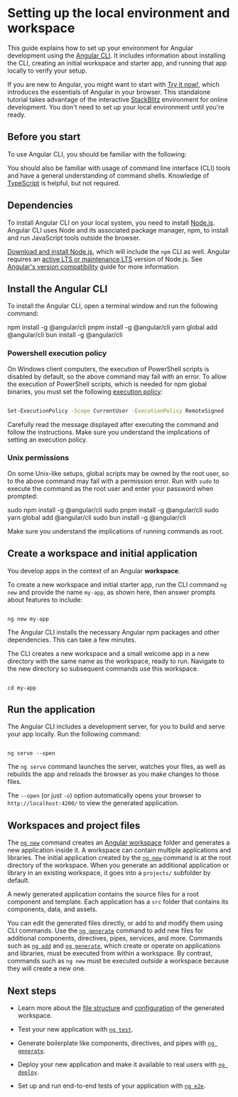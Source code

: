 # Setting up the local environment and workspace

This guide explains how to set up your environment for Angular development using the [Angular CLI](cli "CLI command reference").
It includes information about installing the CLI, creating an initial workspace and starter app, and running that app locally to verify your setup.

<docs-callout title="Try Angular without local setup">

If you are new to Angular, you might want to start with [Try it now!](tutorials/learn-angular), which introduces the essentials of Angular in your browser.
This standalone tutorial takes advantage of the interactive [StackBlitz](https://stackblitz.com) environment for online development.
You don't need to set up your local environment until you're ready.

</docs-callout>

## Before you start

To use Angular CLI, you should be familiar with the following:

<docs-pill-row>
  <docs-pill href="https://developer.mozilla.org/en-US/docs/Web/JavaScript" title="JavaScript"/>
  <docs-pill href="https://developer.mozilla.org/en-US/docs/Web/HTML" title="HTML"/>
  <docs-pill href="https://developer.mozilla.org/en-US/docs/Web/CSS" title="CSS"/>
</docs-pill-row>

You should also be familiar with usage of command line interface (CLI) tools and have a general understanding of command shells.
Knowledge of [TypeScript](https://www.typescriptlang.org) is helpful, but not required.

## Dependencies

To install Angular CLI on your local system, you need to install [Node.js](https://nodejs.org/).
Angular CLI uses Node and its associated package manager, npm, to install and run JavaScript tools outside the browser.

[Download and install Node.js](https://nodejs.org/en/download), which will include the `npm` CLI as well.
Angular requires an [active LTS or maintenance LTS](https://nodejs.org/en/about/previous-releases) version of Node.js.
See [Angular's version compatibility](reference/versions) guide for more information.

## Install the Angular CLI

To install the Angular CLI, open a terminal window and run the following command:

<docs-code-multifile>
   <docs-code
     header="npm"
     >
     npm install -g @angular/cli
     </docs-code>
   <docs-code
     header="pnpm"
     >
     pnpm install -g @angular/cli
     </docs-code>
   <docs-code
     header="yarn"
     >
     yarn global add @angular/cli
     </docs-code>
   <docs-code
     header="bun"
     >
     bun install -g @angular/cli
     </docs-code>

 </docs-code-multifile>

### Powershell execution policy

On Windows client computers, the execution of PowerShell scripts is disabled by default, so the above command may fail with an error.
To allow the execution of PowerShell scripts, which is needed for npm global binaries, you must set the following <a href="https://docs.microsoft.com/powershell/module/microsoft.powershell.core/about/about_execution_policies">execution policy</a>:

```sh

Set-ExecutionPolicy -Scope CurrentUser -ExecutionPolicy RemoteSigned

```

Carefully read the message displayed after executing the command and follow the instructions. Make sure you understand the implications of setting an execution policy.

### Unix permissions

On some Unix-like setups, global  scripts may be owned by the root user, so to the above command may fail with a permission error.
Run with `sudo` to execute the command as the root user and enter your password when prompted:

<docs-code-multifile>
   <docs-code
     header="npm"
     >
     sudo npm install -g @angular/cli
     </docs-code>
   <docs-code
     header="pnpm"
     >
     sudo pnpm install -g @angular/cli
     </docs-code>
   <docs-code
     header="yarn"
     >
     sudo yarn global add @angular/cli
     </docs-code>
   <docs-code
     header="bun"
     >
     sudo bun install -g @angular/cli
     </docs-code>

 </docs-code-multifile>

Make sure you understand the implications of running commands as root.

## Create a workspace and initial application

You develop apps in the context of an Angular **workspace**.

To create a new workspace and initial starter app, run the CLI command `ng new` and provide the name `my-app`, as shown here, then answer prompts about features to include:

```shell

ng new my-app

```

The Angular CLI installs the necessary Angular npm packages and other dependencies.
This can take a few minutes.

The CLI creates a new workspace and a small welcome app in a new directory with the same name as the workspace, ready to run.
Navigate to the new directory so subsequent commands use this workspace.

```shell

cd my-app

```

## Run the application

The Angular CLI includes a development server, for you to build and serve your app locally. Run the following command:

```shell

ng serve --open

```

The `ng serve` command launches the server, watches your files, as well as rebuilds the app and reloads the browser as you make changes to those files.

The `--open` (or just `-o`) option automatically opens your browser to `http://localhost:4200/` to view the generated application.

## Workspaces and project files

The [`ng new`](cli/new) command creates an [Angular workspace](reference/configs/workspace-config) folder and generates a new application inside it.
A workspace can contain multiple applications and libraries.
The initial application created by the [`ng new`](cli/new) command is at the root directory of the workspace.
When you generate an additional application or library in an existing workspace, it goes into a `projects/` subfolder by default.

A newly generated application contains the source files for a root component and template.
Each application has a `src` folder that contains its components, data, and assets.

You can edit the generated files directly, or add to and modify them using CLI commands.
Use the [`ng generate`](cli/generate) command to add new files for additional components, directives, pipes, services, and more.
Commands such as [`ng add`](cli/add) and [`ng generate`](cli/generate), which create or operate on applications and libraries, must be executed
from within a workspace. By contrast, commands such as `ng new` must be executed *outside* a workspace because they will create a new one.

## Next steps

* Learn more about the [file structure](reference/configs/file-structure) and [configuration](reference/configs/workspace-config) of the generated workspace.

* Test your new application with [`ng test`](cli/test).

* Generate boilerplate like components, directives, and pipes with [`ng generate`](cli/generate).

* Deploy your new application and make it available to real users with [`ng deploy`](cli/deploy).

* Set up and run end-to-end tests of your application with [`ng e2e`](cli/e2e).

